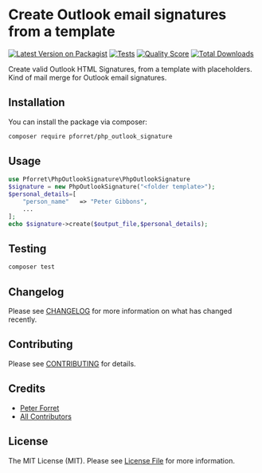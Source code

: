 # Create Outlook email signatures from a template

[![Latest Version on Packagist](https://img.shields.io/packagist/v/pforret/php_outlook_signature.svg?style=flat-square)](https://packagist.org/packages/pforret/php_outlook_signature)
[![Tests](https://github.com/pforret/php_outlook_signature/workflows/Tests/badge.svg)](https://github.com/pforret/php_outlook_signature/actions)
[![Quality Score](https://img.shields.io/scrutinizer/g/pforret/php_outlook_signature.svg?style=flat-square)](https://scrutinizer-ci.com/g/pforret/php_outlook_signature)
[![Total Downloads](https://img.shields.io/packagist/dt/pforret/php_outlook_signature.svg?style=flat-square)](https://packagist.org/packages/pforret/php_outlook_signature)


Create valid Outlook HTML Signatures, from a template with placeholders. Kind of mail merge for Outlook email signatures.
## Installation

You can install the package via composer:

```bash
composer require pforret/php_outlook_signature
```

## Usage

```php
use Pforret\PhpOutlookSignature\PhpOutlookSignature
$signature = new PhpOutlookSignature("<folder template>");
$personal_details=[
    "person_name"   => "Peter Gibbons",
    ...
];
echo $signature->create($output_file,$personal_details);
```

## Testing

```bash
composer test
```

## Changelog

Please see [CHANGELOG](CHANGELOG.md) for more information on what has changed recently.

## Contributing

Please see [CONTRIBUTING](CONTRIBUTING.md) for details.


## Credits

- [Peter Forret](https://github.com/pforret)
- [All Contributors](../../contributors)

## License

The MIT License (MIT). Please see [License File](LICENSE.md) for more information.
